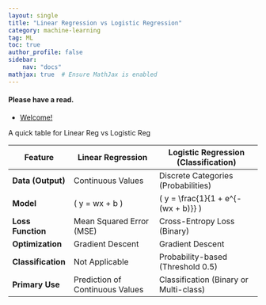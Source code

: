 ```yaml
---
layout: single
title: "Linear Regression vs Logistic Regression"
category: machine-learning
tag: ML
toc: true
author_profile: false
sidebar:
    nav: "docs"
mathjax: true  # Ensure MathJax is enabled
---
```


<div class="notice--success">
<h4>Please have a read.</h4>
<ul>
    <li><a href="https://dae-y.github.io/notice/first/">Welcome!</a></li>
</ul>
</div>

A quick table for Linear Reg vs Logistic Reg

| Feature             | Linear Regression               | Logistic Regression (Classification) |
|---------------------|--------------------------------|--------------------------------------|
| **Data (Output)**   | Continuous Values             | Discrete Categories (Probabilities) |
| **Model**           | \( y = wx + b \)              | \( y = \frac{1}{1 + e^{-(wx + b)}} \) |
| **Loss Function**   | Mean Squared Error (MSE)      | Cross-Entropy Loss (Binary)         |
| **Optimization**    | Gradient Descent              | Gradient Descent                    |
| **Classification**  | Not Applicable               | Probability-based (Threshold 0.5)   |
| **Primary Use**     | Prediction of Continuous Values | Classification (Binary or Multi-class) |
